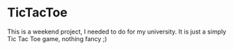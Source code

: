 # TicTacToe

This is a weekend project, I needed to do for my university. It is just a simply Tic Tac Toe game, nothing fancy ;)

